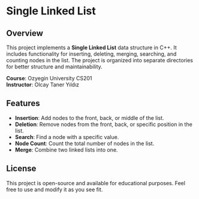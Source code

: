 # Single Linked List

## Overview

This project implements a **Single Linked List** data structure in C++. It includes functionality for inserting, deleting, merging, searching, and counting nodes in the list. The project is organized into separate directories for better structure and maintainability.

**Course**: Ozyegin University CS201  
**Instructor**: Olcay Taner Yıldız

## Features

- **Insertion**: Add nodes to the front, back, or middle of the list.
- **Deletion**: Remove nodes from the front, back, or specific position in the list.
- **Search**: Find a node with a specific value.
- **Node Count**: Count the total number of nodes in the list.
- **Merge**: Combine two linked lists into one.


## License

This project is open-source and available for educational purposes. Feel free to use and modify it as you see fit.

